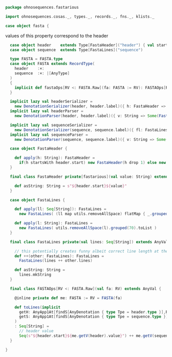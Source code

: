 
```scala
package ohnosequences.fastarious

import ohnosequences.cosas._, types._, records._, fns._, klists._

case object fasta {
```

values of this property correspond to the header

```scala
  case object header    extends Type[FastaHeader]("header") { val start = ">" }
  case object sequence  extends Type[FastaLines]("sequence")

  type FASTA = FASTA.type
  case object FASTA extends RecordType(
    header    :×:
    sequence  :×: |[AnyType]
  )
  {
    implicit def fastaOps[RV <: FASTA.Raw](fa: FASTA := RV): FASTAOps[RV] = new FASTAOps[RV](fa.value)
  }

  implicit lazy val headerSerializer =
    new DenotationSerializer(header, header.label)({ h: FastaHeader => Some(h.asString) })
  implicit lazy val headerParser =
    new DenotationParser(header, header.label)({ v: String => Some(FastaHeader(v)) })

  implicit lazy val sequenceSerializer =
    new DenotationSerializer(sequence, sequence.label)({ fl: FastaLines => Some(fl.asString) })
  implicit lazy val sequenceParser =
    new DenotationParser(sequence, sequence.label)({ v: String => Some(FastaLines(v)) })

  case object FastaHeader {

    def apply(h: String): FastaHeader =
      if(h startsWith header.start) new FastaHeader(h drop 1) else new FastaHeader(h)
  }

  final class FastaHeader private[fastarious](val value: String) extends AnyVal {

    def asString: String = s"${header.start}${value}"
  }

  case object FastaLines {

    def apply(ll: Seq[String]): FastaLines =
      new FastaLines( (ll map utils.removeAllSpace) flatMap { _.grouped(70) } )

    def apply(l: String): FastaLines =
      new FastaLines( utils.removeAllSpace(l).grouped(70).toList )
  }

  final class FastaLines private(val lines: Seq[String]) extends AnyVal {

    // this potentially creates funny albeit correct line length at the joining lining
    def ++(other: FastaLines): FastaLines =
      FastaLines(lines ++ other.lines)

    def asString: String =
      lines.mkString
  }

  final class FASTAOps[RV <: FASTA.Raw](val fa: RV) extends AnyVal {

    @inline private def me: FASTA := RV = FASTA(fa)

    def toLines(implicit
      getH: AnyApp1At[findS[AnyDenotation { type Tpe = header.type }],RV] { type Y = header.type := header.Raw },
      getS: AnyApp1At[findS[AnyDenotation { type Tpe = sequence.type }],RV] { type Y = sequence.type := sequence.Raw }
    )
    : Seq[String] =
      // header value
      Seq(s"${header.start}${me.getV(header).value}") ++ me.getV(sequence).lines
  }

}

```




[test/scala/NcbiHeadersTests.scala]: ../../test/scala/NcbiHeadersTests.scala.md
[test/scala/FastqTests.scala]: ../../test/scala/FastqTests.scala.md
[test/scala/FastaTests.scala]: ../../test/scala/FastaTests.scala.md
[main/scala/fasta.scala]: fasta.scala.md
[main/scala/fastq.scala]: fastq.scala.md
[main/scala/utils.scala]: utils.scala.md
[main/scala/ncbiHeaders.scala]: ncbiHeaders.scala.md